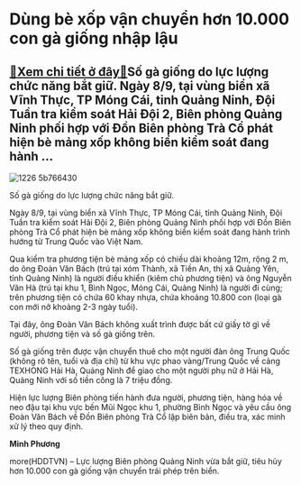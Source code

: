 Dùng bè xốp vận chuyển hơn 10.000 con gà giống nhập lậu
=======================================================

[:gift:Xem chi tiết ở đây:gift:](https://hddtvn.com/dung-be-xop-van-chuyen-hon-10-000-con-ga-giong-nhap-lau/)Số gà giống do lực lượng chức năng bắt giữ. Ngày 8/9, tại vùng biển xã Vĩnh Thực, TP Móng Cái, tỉnh Quảng Ninh, Đội Tuần tra kiểm soát Hải Đội 2, Biên phòng Quảng Ninh phối hợp với Đồn Biên phòng Trà Cổ phát hiện bè mảng xốp không biển kiểm soát đang hành …
-----------------------------------------------------------------------------------------------------------------------------------------------------------------------------------------------------------------------------------------------------------------





![1226 5b766430](https://hddtvn.com/wp-content/uploads/2021/01/1226_5b766430.jpg "Số gà giống do lực lượng chức năng bắt giữ.")


Số gà giống do lực lượng chức năng bắt giữ.



Ngày 8/9, tại vùng biển xã Vĩnh Thực, TP Móng Cái, tỉnh Quảng Ninh, Đội Tuần tra kiểm soát Hải Đội 2, Biên phòng Quảng Ninh phối hợp với Đồn Biên phòng Trà Cổ phát hiện bè mảng xốp không biển kiểm soát đang hành trình hướng từ Trung Quốc vào Việt Nam.


Qua kiểm tra phương tiện bè mảng xốp có chiều dài khoảng 12m, rộng 2 m, do ông Đoàn Văn Bách (trú tại xóm Thành, xã Tiền An, thị xã Quảng Yên, tỉnh Quảng Ninh) là người điều khiển (kiêm chủ phương tiện) và ông Nguyễn Văn Hà (trú tại khu 1, Bình Ngọc, Móng Cái, Quảng Ninh) là người đi cùng; trên phương tiện có chứa 60 khay nhựa, chứa khoảng 10.800 con (loại gà con mới nở khoảng 2-3 ngày tuổi).


Tại đây, ông Đoàn Văn Bách không xuất trình được bất cứ giấy tờ gì về người, phương tiện và số gà giống trên.


Số gà giống trên được vận chuyển thuê cho một người đàn ông Trung Quốc (không rõ tên, tuổi và địa chỉ) từ khu vực phao vàng/Trung Quốc về cảng TEXHONG Hải Hà, Quảng Ninh để giao cho một người phụ nữ ở Hải Hà, Quảng Ninh với số tiền công là 7 triệu đồng.


Hiện lực lượng Biên phòng tiến hành đưa người, phương tiện, hàng hóa về neo đậu tại khu vực bến Mũi Ngọc khu 1, phường Bình Ngọc và yêu cầu ông Đoàn Văn Bách về Đồn Biên phòng Trà Cổ lập biên bản, điều tra, xác minh xử lý theo quy định.




**Minh Phương**



more(HDDTVN) – Lực lượng Biên phòng Quảng Ninh vừa bắt giữ, tiêu hủy hơn 10.000 con gà giống vận chuyển trái phép trên biển.

